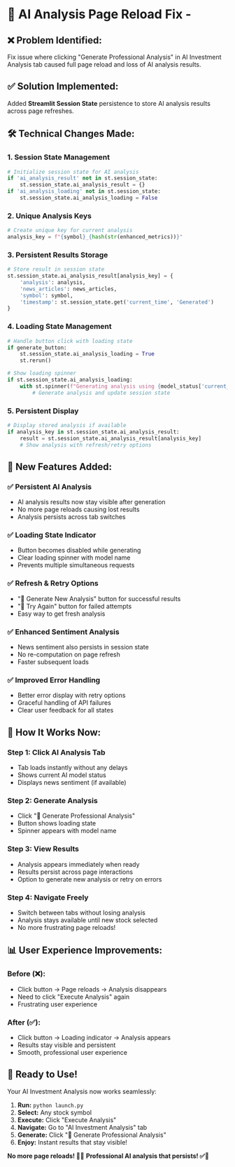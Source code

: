 # 🔧 AI Analysis Page Reload Fix - 

## ❌ **Problem Identified:**
Fix issue where clicking "Generate Professional Analysis" in AI Investment Analysis tab caused full page reload and loss of AI analysis results.

## ✅ **Solution Implemented:**
Added **Streamlit Session State** persistence to store AI analysis results across page refreshes.

## 🛠️ **Technical Changes Made:**

### **1. Session State Management**
```python
# Initialize session state for AI analysis
if 'ai_analysis_result' not in st.session_state:
    st.session_state.ai_analysis_result = {}
if 'ai_analysis_loading' not in st.session_state:
    st.session_state.ai_analysis_loading = False
```

### **2. Unique Analysis Keys**
```python
# Create unique key for current analysis
analysis_key = f"{symbol}_{hash(str(enhanced_metrics))}"
```

### **3. Persistent Results Storage**
```python
# Store result in session state
st.session_state.ai_analysis_result[analysis_key] = {
    'analysis': analysis,
    'news_articles': news_articles,
    'symbol': symbol,
    'timestamp': st.session_state.get('current_time', 'Generated')
}
```

### **4. Loading State Management**
```python
# Handle button click with loading state
if generate_button:
    st.session_state.ai_analysis_loading = True
    st.rerun()

# Show loading spinner
if st.session_state.ai_analysis_loading:
    with st.spinner(f"Generating analysis using {model_status['current_model']}..."):
        # Generate analysis and update session state
```

### **5. Persistent Display**
```python
# Display stored analysis if available
if analysis_key in st.session_state.ai_analysis_result:
    result = st.session_state.ai_analysis_result[analysis_key]
    # Show analysis with refresh/retry options
```

## 🎯 **New Features Added:**

### **✅ Persistent AI Analysis**
- AI analysis results now stay visible after generation
- No more page reloads causing lost results
- Analysis persists across tab switches

### **✅ Loading State Indicator**
- Button becomes disabled while generating
- Clear loading spinner with model name
- Prevents multiple simultaneous requests

### **✅ Refresh & Retry Options**
- "🔄 Generate New Analysis" button for successful results
- "🔄 Try Again" button for failed attempts
- Easy way to get fresh analysis

### **✅ Enhanced Sentiment Analysis**
- News sentiment also persists in session state
- No re-computation on page refresh
- Faster subsequent loads

### **✅ Improved Error Handling**
- Better error display with retry options
- Graceful handling of API failures
- Clear user feedback for all states

## 🚀 **How It Works Now:**

### **Step 1: Click AI Analysis Tab**
- Tab loads instantly without any delays
- Shows current AI model status
- Displays news sentiment (if available)

### **Step 2: Generate Analysis**
- Click "🧠 Generate Professional Analysis"
- Button shows loading state
- Spinner appears with model name

### **Step 3: View Results**
- Analysis appears immediately when ready
- Results persist across page interactions
- Option to generate new analysis or retry on errors

### **Step 4: Navigate Freely**
- Switch between tabs without losing analysis
- Analysis stays available until new stock selected
- No more frustrating page reloads!

## 📊 **User Experience Improvements:**

### **Before (❌):**
- Click button → Page reloads → Analysis disappears
- Need to click "Execute Analysis" again
- Frustrating user experience

### **After (✅):**
- Click button → Loading indicator → Analysis appears
- Results stay visible and persistent
- Smooth, professional user experience

## 🎉 **Ready to Use!**

Your AI Investment Analysis now works seamlessly:
1. **Run:** `python launch.py`
2. **Select:** Any stock symbol
3. **Execute:** Click "Execute Analysis"
4. **Navigate:** Go to "AI Investment Analysis" tab
5. **Generate:** Click "🧠 Generate Professional Analysis"
6. **Enjoy:** Instant results that stay visible!

**No more page reloads! 🚫🔄**
**Professional AI analysis that persists! ✅🤖**

